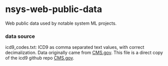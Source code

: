 # nsys-web-public-data
Web public data used by notable system ML projects.


### data source

icd9_codes.txt: ICD9 as comma separated text values, with correct decimalization. Data originally came from [CMS.gov](https://www.cms.gov/ICD9ProviderDiagnosticCodes/downloads/cmsv29_master_descriptions.zip "CMS.gov Diagnosis and Procedure Codes"). This file is a direct copy of the icd9 github repo [CMS.gov](https://github.com/drobbins/ICD9/blob/master/output/output.txt). 
